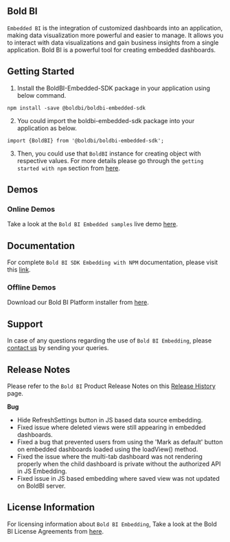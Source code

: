 ## Bold BI

`Embedded BI` is the integration of customized dashboards into an application, making data visualization more powerful and easier to manage. It allows you to interact with data visualizations and gain business insights from a single application. Bold BI is a powerful tool for creating embedded dashboards.

## Getting Started
1. Install the BoldBI-Embedded-SDK package in your application using below command.
```
npm install -save @boldbi/boldbi-embedded-sdk
```

2. You could import the boldbi-embedded-sdk package into your application as below.
```
import {BoldBI} from '@boldbi/boldbi-embedded-sdk';
```
3. Then, you could use that `BoldBI` instance for creating object with respective values. For more details please go through the `getting started with npm` section from [here](https://help.boldbi.com/embedding-options/embedding-using-npm-package/#create-bold-bi-instance).

## Demos

### Online Demos

Take a look at the `Bold BI Embedded samples` live demo [here](https://samples.boldbi.com/embed).

## Documentation

For complete `Bold BI SDK Embedding with NPM` documentation, please visit this [link](https://help.boldbi.com/embedding-options/embedding-using-npm-package/).

### Offline Demos

Download our Bold BI Platform installer from [here](https://www.boldbi.com/account).

## Support

In case of any questions regarding the use of `Bold BI Embedding`, please [contact us](mailto:support@boldbi.com) by sending your queries.

## Release Notes

Please refer to the `Bold BI` Product Release Notes on this [Release History](https://www.boldbi.com/release-history/) page.

**Bug**
 
* Hide RefreshSettings button in JS based data source embedding.
* Fixed issue where deleted views were still appearing in embedded dashboards.
* Fixed a bug that prevented users from using the 'Mark as default' button on embedded dashboards loaded using the loadView() method.
* Fixed the issue where the multi-tab dashboard was not rendering properly when the child dashboard is private without the authorized API in JS Embedding.
* Fixed issue in JS based embedding where saved view was not updated on BoldBI server.

## License Information

For licensing information about `Bold BI Embedding`, Take a look at the Bold BI License Agreements from [here](https://www.boldbi.com/terms-of-use).
